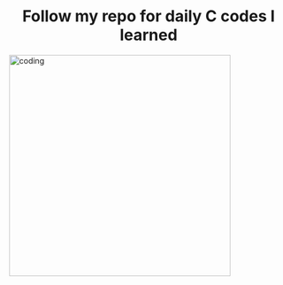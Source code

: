 <h1 align="center">Follow my repo for daily C codes  I learned </h1>
<img align="center" alt="coding" width="400" src="https://encrypted-tbn0.gstatic.com/images?q=tbn:ANd9GcR1ySvNc-rOCFMR8gq7gxv4CRBU9CHHSgs7xw&usqp=CAU">
